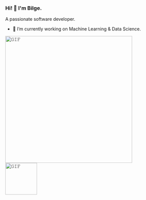 ### Hi! 👋 I'm Bilge. 
A passionate software developer. 

- 🔭 I’m currently working on Machine Learning & Data Science.

<a target="_blank"><img align="left" height="400" width="400" alt="𝙶𝙸𝙵" src="https://github.com/JayantGoel001/JayantGoel001/blob/master/GIF/github.gif"></a>
<a  target="_blank"><img align="left" height="100" width="100" alt="𝙶𝙸𝙵" src="https://img.shields.io/badge/Codeforces-445f9d?style=for-the-badge&logo=Codeforces&logoColor=white"></a>


<!--
**alibilgealtun/alibilgealtun** is a ✨ _special_ ✨ repository because its `README.md` (this file) appears on your GitHub profile.

Here are some ideas to get you started:

- 🔭 I’m currently working on ...
- 🌱 I’m currently learning ...
- 👯 I’m looking to collaborate on ...
- 🤔 I’m looking for help with ...
- 💬 Ask me about ...
- 📫 How to reach me: ...
- 😄 Pronouns: ...
- ⚡ Fun fact: ...
-->



